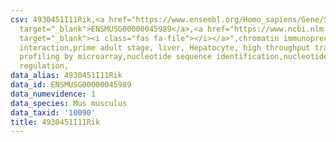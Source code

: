 ```yaml
---
csv: 4930451I11Rik,<a href="https://www.ensembl.org/Homo_sapiens/Gene/Summary?db=core;g=ENSMUSG00000045989"
  target="_blank">ENSMUSG00000045989</a>,<a href="https://www.ncbi.nlm.nih.gov/pubmed/23834426"
  target="_blank"><i class="fas fa-file"></i></a>",chromatin immunoprecipitation assay,direct
  interaction,prime adult stage, liver, Hepatocyte, high throughput transcription
  profiling by microarray,nucleotide sequence identification,nucleotide sequence identification,transcriptional
  regulation,
data_alias: 4930451I11Rik
data_id: ENSMUSG00000045989
data_numevidence: 1
data_species: Mus musculus
data_taxid: '10090'
title: 4930451I11Rik
---
```

